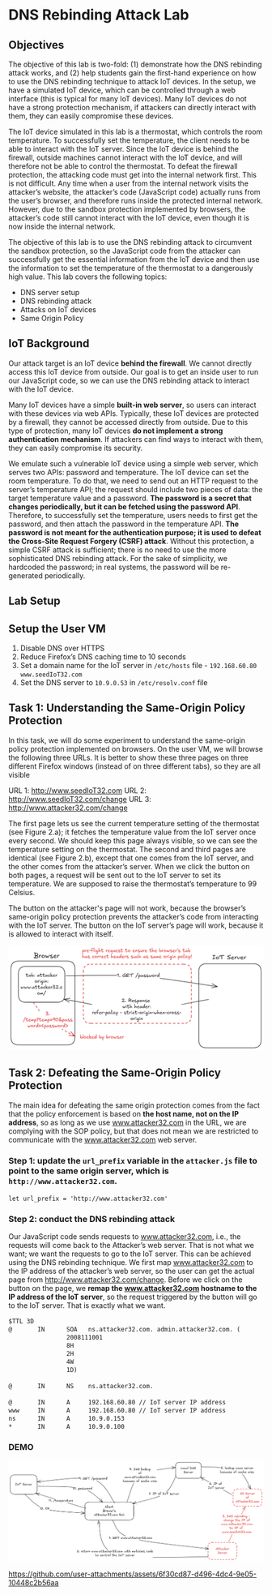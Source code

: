 # DNS Rebinding Attack Lab

## Objectives

The objective of this lab is two-fold: (1) demonstrate how the DNS rebinding attack works, and (2) help students gain the first-hand experience on how to use the DNS rebinding technique to attack IoT devices. In the setup, we have a simulated IoT device, which can be controlled through a web interface (this is typical for many IoT devices). Many IoT devices do not have a strong protection mechanism, if attackers can directly interact with them, they can easily compromise these devices.

The IoT device simulated in this lab is a thermostat, which controls the room temperature. To successfully set the temperature, the client needs to be able to interact with the IoT server. Since the IoT device is behind the firewall, outside machines cannot interact with the IoT device, and will therefore not be able to control the thermostat. To defeat the firewall protection, the attacking code must get into the internal network first. This is not difficult. Any time when a user from the internal network visits the attacker’s website, the attacker’s code (JavaScript code) actually runs from the user’s browser, and therefore runs inside the protected internal network. However, due to the sandbox protection implemented by browsers, the attacker’s code still cannot interact with the IoT device, even though it is now inside the internal network. 

The objective of this lab is to use the DNS rebinding attack to circumvent the sandbox protection, so the JavaScript code from the attacker can successfully get the essential information from the IoT device and then use the information to set the temperature of the thermostat to a dangerously high value. This lab covers the following topics:

- DNS server setup
- DNS rebinding attack
- Attacks on IoT devices
- Same Origin Policy

## IoT Background

Our attack target is an IoT device **behind the firewall**. We cannot directly access this IoT device from outside. Our goal is to get an inside user to run our JavaScript code, so we can use the DNS rebinding attack to interact with the IoT device. 

Many IoT devices have a simple **built-in web server**, so users can interact with these devices via web APIs. Typically, these IoT devices are protected by a firewall, they cannot be accessed directly from outside. Due to this type of protection, many IoT devices **do not implement a strong authentication mechanism**. If attackers can find ways to interact with them, they can easily compromise its security. 

We emulate such a vulnerable IoT device using a simple web server, which serves two APIs: password and temperature. The IoT device can set the room temperature. To do that, we need to send out an HTTP request to the server’s temperature API; the request should include two pieces of data: the target temperature value and a password. **The password is a secret that changes periodically, but it can be fetched using the password API**. Therefore, to successfully set the temperature, users needs to first get the password, and then attach the password in the temperature API. **The password is not meant for the authentication purpose; it is used to defeat the Cross-Site Request Forgery (CSRF) attack**. Without this protection, a simple CSRF attack is sufficient; there is no need to use the more sophisticated DNS rebinding attack. For the sake of simplicity, we hardcoded the password; in real systems, the password will be re-generated periodically.

## Lab Setup

## Setup the User VM

1. Disable DNS over HTTPS
2. Reduce Firefox’s DNS caching time to 10 seconds
3. Set a domain name for the IoT server in `/etc/hosts` file - `192.168.60.80 www.seedIoT32.com`
4. Set the DNS server to `10.9.0.53` in `/etc/resolv.conf` file

## Task 1: Understanding the Same-Origin Policy Protection

In this task, we will do some experiment to understand the same-origin policy protection implemented on browsers. On the user VM, we will browse the following three URLs. It is better to show these three pages on three different Firefox windows (instead of on three different tabs), so they are all visible

URL 1: http://www.seedIoT32.com
URL 2: http://www.seedIoT32.com/change
URL 3: http://www.attacker32.com/change

The first page lets us see the current temperature setting of the thermostat (see Figure 2.a); it fetches the temperature value from the IoT server once every second. We should keep this page always visible, so we can see the temperature setting on the thermostat. The second and third pages are identical (see Figure 2.b), except that one comes from the IoT server, and the other comes from the attacker’s server. When we click the button on both pages, a request will be sent out to the IoT server to set its temperature. We are supposed to raise the thermostat’s temperature to 99 Celsius.

The button on the attacker's page will not work, because the browser’s same-origin policy protection prevents the attacker’s code from interacting with the IoT server. The button on the IoT server’s page will work, because it is allowed to interact with itself.

![](assets/same-origin-policy-example.png)

## Task 2: Defeating the Same-Origin Policy Protection

The main idea for defeating the same origin protection comes from the fact that the policy enforcement is based on **the host name, not on the IP address**, so as long as we use www.attacker32.com in the URL, we are complying with the SOP policy, but that does not mean we are restricted to communicate with the www.attacker32.com web server.

### Step 1: update the `url_prefix` variable in the `attacker.js` file to point to the same origin server, which is `http://www.attacker32.com`.

```
let url_prefix = 'http://www.attacker32.com'
```

### Step 2: conduct the DNS rebinding attack

Our JavaScript code sends requests to www.attacker32.com, i.e., the requests will come back to the Attacker’s web server. That is not what we want; we want the requests to go to the IoT server. This can be achieved using the DNS rebinding technique. We first map www.attacker32.com to the IP address of the attacker’s web server, so the user can get the actual page from http://www.attacker32.com/change. Before we click on the button on the page, we **remap the www.attacker32.com hostname to the IP address of the IoT server**, so the request triggered by the button will go to the IoT server. That is exactly what we want.

```
$TTL 3D
@       IN      SOA   ns.attacker32.com. admin.attacker32.com. (
                2008111001
                8H
                2H
                4W
                1D)

@       IN      NS    ns.attacker32.com.

@       IN      A     192.168.60.80 // IoT server IP address
www     IN      A     192.168.60.80 // IoT server IP address
ns      IN      A     10.9.0.153
*       IN      A     10.9.0.100
```

### DEMO

![](assets/dns_rebinding_attack.png)



https://github.com/user-attachments/assets/6f30cd87-d496-4dc4-9e05-10448c2b56aa


